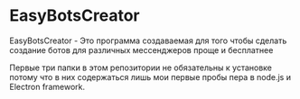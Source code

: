 # EasyBotsCreator
EasyBotsCreator - Это программа создаваемая для того чтобы сделать создание ботов для различных мессенджеров проще и бесплатнее

Первые три папки в этом репозитории не обязательны к установке потому что в них содержаться лишь мои первые пробы пера в node.js и Electron framework.
